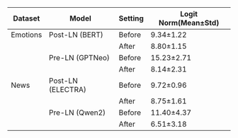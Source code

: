 |Dataset|Model|Setting|Logit Norm(Mean±Std)|
|-|-|-|-|
|Emotions|Post-LN (BERT)|Before|9.34±1.22|
|||After|8.80±1.15|
||Pre-LN (GPTNeo)|Before|15.23±2.71|
|||After|8.14±2.31|
|News|Post-LN (ELECTRA)|Before|9.72±0.96|
|||After|8.75±1.61|
||Pre-LN (Qwen2)|Before|11.40±4.37|
|||After|6.51±3.18|
